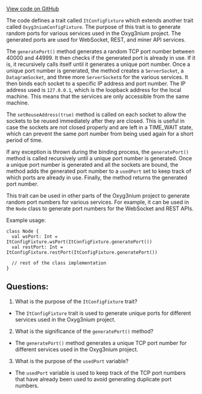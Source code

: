[View code on GitHub](https://github.com/oxyg3nium/oxyg3nium/app/src/it/scala/org/oxyg3nium/app/ItConfigFixture.scala)

The code defines a trait called `ItConfigFixture` which extends another trait called `Oxyg3niumConfigFixture`. The purpose of this trait is to generate random ports for various services used in the Oxyg3nium project. The generated ports are used for WebSocket, REST, and miner API services. 

The `generatePort()` method generates a random TCP port number between 40000 and 44999. It then checks if the generated port is already in use. If it is, it recursively calls itself until it generates a unique port number. Once a unique port number is generated, the method creates a `ServerSocket`, a `DatagramSocket`, and three more `ServerSocket`s for the various services. It then binds each socket to a specific IP address and port number. The IP address used is `127.0.0.1`, which is the loopback address for the local machine. This means that the services are only accessible from the same machine. 

The `setReuseAddress(true)` method is called on each socket to allow the sockets to be reused immediately after they are closed. This is useful in case the sockets are not closed properly and are left in a TIME_WAIT state, which can prevent the same port number from being used again for a short period of time. 

If any exception is thrown during the binding process, the `generatePort()` method is called recursively until a unique port number is generated. Once a unique port number is generated and all the sockets are bound, the method adds the generated port number to a `usedPort` set to keep track of which ports are already in use. Finally, the method returns the generated port number. 

This trait can be used in other parts of the Oxyg3nium project to generate random port numbers for various services. For example, it can be used in the `Node` class to generate port numbers for the WebSocket and REST APIs. 

Example usage:
```
class Node {
  val wsPort: Int = ItConfigFixture.wsPort(ItConfigFixture.generatePort())
  val restPort: Int = ItConfigFixture.restPort(ItConfigFixture.generatePort())
  
  // rest of the class implementation
}
```
## Questions: 
 1. What is the purpose of the `ItConfigFixture` trait?
- The `ItConfigFixture` trait is used to generate unique ports for different services used in the Oxyg3nium project.

2. What is the significance of the `generatePort()` method?
- The `generatePort()` method generates a unique TCP port number for different services used in the Oxyg3nium project.

3. What is the purpose of the `usedPort` variable?
- The `usedPort` variable is used to keep track of the TCP port numbers that have already been used to avoid generating duplicate port numbers.